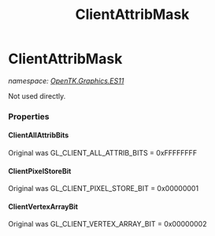 ﻿---
title: ClientAttribMask
---

# ClientAttribMask
_namespace: [OpenTK.Graphics.ES11](N-OpenTK.Graphics.ES11.html)_

Not used directly.



### Properties

#### ClientAllAttribBits
Original was GL_CLIENT_ALL_ATTRIB_BITS = 0xFFFFFFFF
#### ClientPixelStoreBit
Original was GL_CLIENT_PIXEL_STORE_BIT = 0x00000001
#### ClientVertexArrayBit
Original was GL_CLIENT_VERTEX_ARRAY_BIT = 0x00000002

